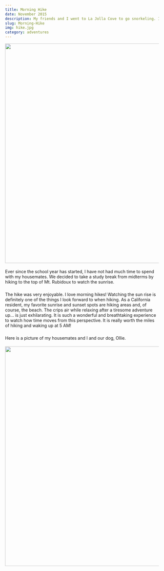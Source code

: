 ```yaml
---
title: Morning Hike
date: November 2015
description: My friends and I went to La Jolla Cove to go snorkeling. I was very excited because I don't remember the last time I went snorkeling and I had just purchased new gear. The water was warm and it was awesome being...
slug: Morning-Hike
img: hike.jpg
category: adventures
---
```


<img src="https://1.bp.blogspot.com/-zSRPtQqK9r4/XJZ17NOzXEI/AAAAAAAAAic/_u_qp02xECkU6lFHasW6I_0ZnheXaXdDACLcBGAs/s1600/11254514_10154321522312786_6829788261046692757_n.jpg" width="720" />
<p>
    Ever since the school year has started, I have not had much time to spend with my housemates. We decided to take a study break from midterms by hiking to the top of Mt. Rubidoux to watch the sunrise.
</p>
<p> 
    The hike was very enjoyable. I love morning hikes! Watching the sun rise is definitely one of the things I look forward to when hiking. As a California resident, my favorite sunrise and sunset spots are hiking areas and, of course, the beach. The crips air while relaxing after a tiresome adventure up... is just exhilarating. It is such a wonderful and breathtaking experience to watch how time moves from this perspective. It is really worth the miles of hiking and waking up at 5 AM!
</p>
<p>
    Here is a picture of my housemates and I and our dog, Ollie.
</p>
<img src="https://2.bp.blogspot.com/-9gf4LrRNM6U/XJZ2MH5knFI/AAAAAAAAAik/t7W2VzypQQMpulHWzNT8Hr2xUqufG-lWACLcBGAs/s1600/12248152_10154321521412786_1658474475725959183_o.jpg" width="720" />

<style>

div {
   text-align: justify;
}

p {
    padding-top: 5px;
    padding-bottom: 5px;
}

</style>